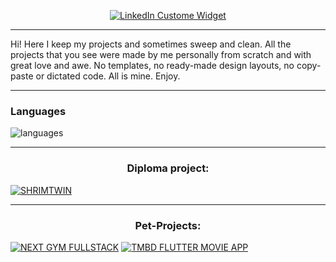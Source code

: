 
<p align="center">
 <a href="https://www.linkedin.com/in/ivan-kostin-limarkdl/">
          <img src="https://github.com/user-attachments/assets/58f2b8bc-c5b9-4008-b9f2-859f7f21e8fb"       alt="LinkedIn Custome Widget"
           >
        </a>
</p>



---
Hi! Here I keep my projects and sometimes sweep and clean. All the projects that you see were made by me personally from scratch and with great love and awe. No templates, no ready-made design layouts, no copy-paste or dictated code. All is mine. Enjoy.

---


### Languages

![languages](https://github.com/user-attachments/assets/94dd220b-6459-401e-a874-8338a8a7c4b8)


---
<h3 align="center">Diploma project:</h3>

[![SHRIMTWIN](https://github.com/user-attachments/assets/5637f68e-52df-48fb-a555-899c35272391)](https://github.com/limarkdl/shrim-twin)


---

<h3 align="center">Pet-Projects:</h3>

[![NEXT GYM FULLSTACK](https://github.com/user-attachments/assets/c581c62a-37a7-4ac5-81b5-a0a16f4637ae)](https://github.com/limarkdl/next-gym-fullstack)
[![TMBD FLUTTER MOVIE APP](https://github.com/user-attachments/assets/9bc20f57-00f0-4652-b10c-764f9b9a7229)](https://github.com/limarkdl/tmdb-flutter-movie-app)



